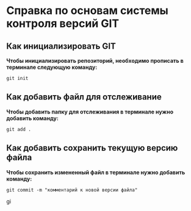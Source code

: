 # Справка по основам системы контроля версий GIT


## Как инициализировать GIT
**Чтобы инициализировать репозиторий, необходимо прописать в терминале следующую команду:**

```
git init
``` 

## Как добавить файл для отслеживание
**Чтобы добавить папку для отслеживания в терминале нужно добавить команду:**

```
git add .
```
## Как добавить сохранить текущую версию файла
**Чтобы сохранить измененный файл в терминале нужно добавить команду:**

```
git commit -m "комментарий к новой версии файла"
```





gi